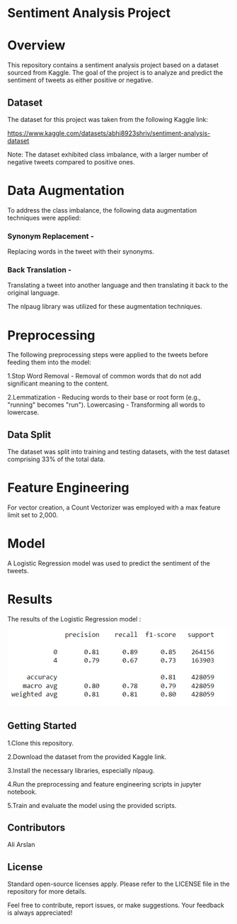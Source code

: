 # Sentiment Analysis Project
# Overview

This repository contains a sentiment analysis project based on a dataset sourced from Kaggle. The goal of the project is to analyze and predict the sentiment of tweets as either positive or negative.

## Dataset

The dataset for this project was taken from the following Kaggle link:

https://www.kaggle.com/datasets/abhi8923shriv/sentiment-analysis-dataset


Note: The dataset exhibited class imbalance, with a larger number of negative tweets compared to positive ones.

# Data Augmentation

To address the class imbalance, the following data augmentation techniques were applied:

### Synonym Replacement - 
Replacing words in the tweet with their synonyms.

### Back Translation - 
Translating a tweet into another language and then translating it back to the original language.

The nlpaug library was utilized for these augmentation techniques.

# Preprocessing

The following preprocessing steps were applied to the tweets before feeding them into the model:

1.Stop Word Removal - 
Removal of common words that do not add significant meaning to the content.

2.Lemmatization - 
Reducing words to their base or root form (e.g., "running" becomes "run").
Lowercasing - Transforming all words to lowercase.

## Data Split

The dataset was split into training and testing datasets, with the test dataset comprising 33% of the total data.

# Feature Engineering

For vector creation, a Count Vectorizer was employed with a max feature limit set to 2,000.

# Model
A Logistic Regression model was used to predict the sentiment of the tweets.

# Results
The results of the Logistic Regression model :

![Logistic Regression Results](./results/Logistic_regression.png)


## Getting Started

1.Clone this repository.

2.Download the dataset from the provided Kaggle link.

3.Install the necessary libraries, especially nlpaug.

4.Run the preprocessing and feature engineering scripts in jupyter notebook.

5.Train and evaluate the model using the provided scripts.

## Contributors


Ali Arslan

## License

Standard open-source licenses apply. Please refer to the LICENSE file in the repository for more details.

Feel free to contribute, report issues, or make suggestions. Your feedback is always appreciated!
